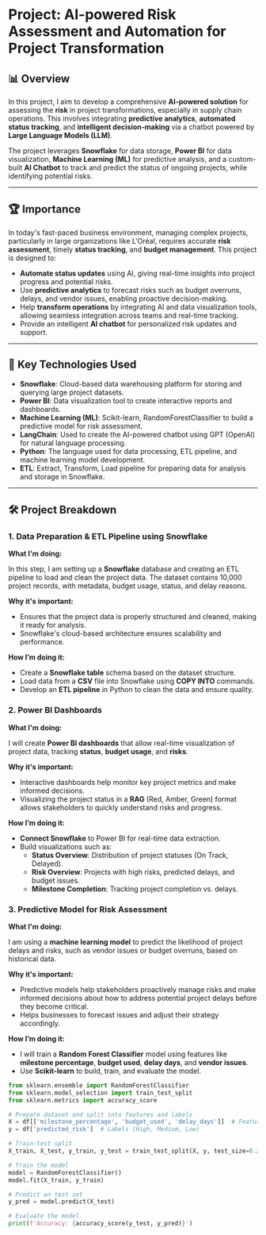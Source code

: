 # Project: AI-powered Risk Assessment and Automation for Project Transformation

## 📊 **Overview**

In this project, I aim to develop a comprehensive **AI-powered solution** for assessing the **risk** in project transformations, especially in supply chain operations. This involves integrating **predictive analytics**, **automated status tracking**, and **intelligent decision-making** via a chatbot powered by **Large Language Models (LLM)**.

The project leverages **Snowflake** for data storage, **Power BI** for data visualization, **Machine Learning (ML)** for predictive analysis, and a custom-built **AI Chatbot** to track and predict the status of ongoing projects, while identifying potential risks.

---

## 🏆 **Importance**

In today's fast-paced business environment, managing complex projects, particularly in large organizations like L'Oréal, requires accurate **risk assessment**, timely **status tracking**, and **budget management**. This project is designed to:

- **Automate status updates** using AI, giving real-time insights into project progress and potential risks.
- Use **predictive analytics** to forecast risks such as budget overruns, delays, and vendor issues, enabling proactive decision-making.
- Help **transform operations** by integrating AI and data visualization tools, allowing seamless integration across teams and real-time tracking.
- Provide an intelligent **AI chatbot** for personalized risk updates and support.

---

## 🔑 **Key Technologies Used**

- **Snowflake**: Cloud-based data warehousing platform for storing and querying large project datasets.
- **Power BI**: Data visualization tool to create interactive reports and dashboards.
- **Machine Learning (ML)**: Scikit-learn, RandomForestClassifier to build a predictive model for risk assessment.
- **LangChain**: Used to create the AI-powered chatbot using GPT (OpenAI) for natural language processing.
- **Python**: The language used for data processing, ETL pipeline, and machine learning model development.
- **ETL**: Extract, Transform, Load pipeline for preparing data for analysis and storage in Snowflake.

---

## 🛠️ **Project Breakdown**

### 1. **Data Preparation & ETL Pipeline using Snowflake**

**What I'm doing:**

In this step, I am setting up a **Snowflake** database and creating an ETL pipeline to load and clean the project data. The dataset contains 10,000 project records, with metadata, budget usage, status, and delay reasons.

**Why it's important:**

- Ensures that the project data is properly structured and cleaned, making it ready for analysis.
- Snowflake's cloud-based architecture ensures scalability and performance.

**How I’m doing it:**

- Create a **Snowflake table** schema based on the dataset structure.
- Load data from a **CSV** file into Snowflake using **COPY INTO** commands.
- Develop an **ETL pipeline** in Python to clean the data and ensure quality.

### 2. **Power BI Dashboards**

**What I'm doing:**

I will create **Power BI dashboards** that allow real-time visualization of project data, tracking **status**, **budget usage**, and **risks**.

**Why it's important:**

- Interactive dashboards help monitor key project metrics and make informed decisions.
- Visualizing the project status in a **RAG** (Red, Amber, Green) format allows stakeholders to quickly understand risks and progress.

**How I’m doing it:**

- **Connect Snowflake** to Power BI for real-time data extraction.
- Build visualizations such as:
  - **Status Overview**: Distribution of project statuses (On Track, Delayed).
  - **Risk Overview**: Projects with high risks, predicted delays, and budget issues.
  - **Milestone Completion**: Tracking project completion vs. delays.

### 3. **Predictive Model for Risk Assessment**

**What I'm doing:**

I am using a **machine learning model** to predict the likelihood of project delays and risks, such as vendor issues or budget overruns, based on historical data.

**Why it's important:**

- Predictive models help stakeholders proactively manage risks and make informed decisions about how to address potential project delays before they become critical.
- Helps businesses to forecast issues and adjust their strategy accordingly.

**How I’m doing it:**

- I will train a **Random Forest Classifier** model using features like **milestone percentage**, **budget used**, **delay days**, and **vendor issues**.
- Use **Scikit-learn** to build, train, and evaluate the model.

```python
from sklearn.ensemble import RandomForestClassifier
from sklearn.model_selection import train_test_split
from sklearn.metrics import accuracy_score

# Prepare dataset and split into features and labels
X = df[['milestone_percentage', 'budget_used', 'delay_days']]  # Features
y = df['predicted_risk']  # Labels (High, Medium, Low)

# Train-test split
X_train, X_test, y_train, y_test = train_test_split(X, y, test_size=0.2)

# Train the model
model = RandomForestClassifier()
model.fit(X_train, y_train)

# Predict on test set
y_pred = model.predict(X_test)

# Evaluate the model
print(f'Accuracy: {accuracy_score(y_test, y_pred)}')
